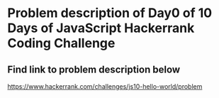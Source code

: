 # Problem description of Day0 of 10 Days of JavaScript Hackerrank Coding Challenge
## Find link to problem description below

https://www.hackerrank.com/challenges/js10-hello-world/problem
